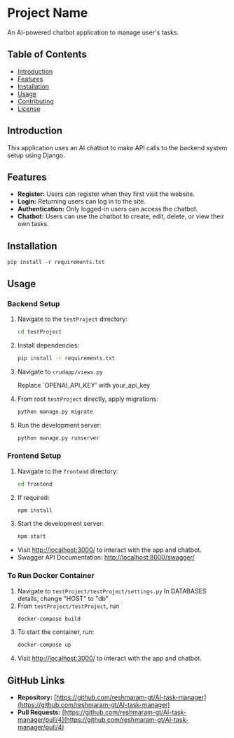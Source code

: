 # Project Name

An AI-powered chatbot application to manage user's tasks.

## Table of Contents

- [Introduction](#introduction)
- [Features](#features)
- [Installation](#installation)
- [Usage](#usage)
- [Contributing](#contributing)
- [License](#license)

## Introduction

This application uses an AI chatbot to make API calls to the backend system setup using Django.

## Features

- **Register:** Users can register when they first visit the website.
- **Login:** Returning users can log in to the site.
- **Authentication:** Only logged-in users can access the chatbot.
- **Chatbot:** Users can use the chatbot to create, edit, delete, or view their own tasks.

## Installation

    pip install -r requirements.txt

## Usage

### Backend Setup

1. Navigate to the `testProject` directory:

    ```bash
    cd testProject
    ```

2. Install dependencies:

    ```bash
    pip install -r requirements.txt
    ```
3. Navigate to `crudapp/views.py`

   Replace `OPENAI_API_KEY' with your_api_key 

4. From root `testProject` directly, apply migrations:

    ```bash
    python manage.py migrate
    ```

4. Run the development server:

    ```bash
    python manage.py runserver
    ```

### Frontend Setup

1. Navigate to the `frontend` directory:

    ```bash
    cd frontend
    ```
2. If required:

    ```bash
    npm install
    ```

3. Start the development server:

    ```bash
    npm start
    ```

- Visit [http://localhost:3000/](http://localhost:3000/) to interact with the app and chatbot.
- Swagger API Documentation: [http://localhost:8000/swagger/](http://localhost:8000/swagger/)

### To Run Docker Container
1. Navigate to `testProject/testProject/settings.py`
    In DATABASES details, change "HOST" to "db"
2. From `testProject/testProject`, run
    ```bash
    docker-compose build
    ```
3. To start the container, run:
    ```bash
    docker-compose up
    ```
5. Visit [http://localhost:3000/](http://localhost:3000/) to interact with the app and chatbot.

## GitHub Links

- **Repository:** [https://github.com/reshmaram-gt/AI-task-manager](https://github.com/reshmaram-gt/AI-task-manager)
- **Pull Requests:** [https://github.com/reshmaram-gt/AI-task-manager/pull/4](https://github.com/reshmaram-gt/AI-task-manager/pull/4)
